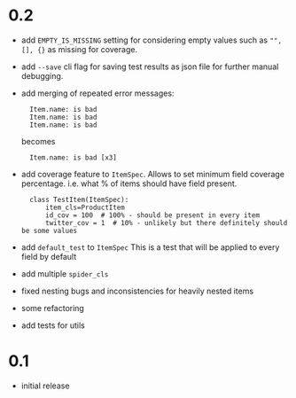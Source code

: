 # 0.2

- add `EMPTY_IS_MISSING` setting for considering empty values such as `"", [], {}` as missing for coverage.
- add `--save` cli flag for saving test results as json file for further manual debugging.  
- add merging of repeated error messages:

        Item.name: is bad
        Item.name: is bad
        Item.name: is bad
        
    becomes
        
        Item.name: is bad [x3]
        
- add coverage feature to `ItemSpec`.
    Allows to set minimum field coverage percentage. i.e. what % of items should have field present.
    
        class TestItem(ItemSpec):
            item_cls=ProductItem
            id_cov = 100  # 100% - should be present in every item
            twitter_cov = 1  # 10% - unlikely but there definitely should be some values
            
- add `default_test` to `ItemSpec` 
    This is a test that will be applied to every field by default
- add multiple `spider_cls`
- fixed nesting bugs and inconsistencies for heavily nested items
- some refactoring
- add tests for utils

# 0.1

- initial release
